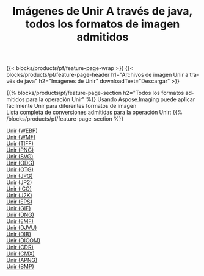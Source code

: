 ﻿---
title: Imágenes de Unir A través de java, todos los formatos de imagen admitidos 
weight: 3920
url: /es/java/merge 
lang: es
langdirlevel: 2
locales: zh-hans,ja,it,ru,de,es,fr,nl,id,lt,pl,pt,vi,tr,ko,zh-hant,ar,hi,th,sv,cs,uk,he
description: Usando Aspose.Imaging puede fácilmente Unir imágenes a través de java
---

{{< blocks/products/pf/feature-page-wrap >}}
{{< blocks/products/pf/feature-page-header h1="Archivos de imagen Unir a través de java" h2="Imágenes de Unir" downloadText="Descargar" >}}


{{% blocks/products/pf/feature-page-section  h2="Todos los formatos admitidos para la operación Unir" %}}
Usando Aspose.Imaging puede aplicar fácilmente Unir para diferentes formatos de imagen
<br/>
Lista completa de conversiones admitidas para la operación Unir:
{{% /blocks/products/pf/feature-page-section %}}
<div class="container-fluid productfamilypage bg-gray">
    <div class="convertypes bg-gray agp-content section">
        <div class="container">
		<div class="row other-converters">
		    <div class='col-md-2 other-converter remove-lp remove-rp'><a href="/imaging/es/java/merge/webp" >Unir (WEBP)</a></div><div class='col-md-2 other-converter remove-lp remove-rp'><a href="/imaging/es/java/merge/wmf" >Unir (WMF)</a></div><div class='col-md-2 other-converter remove-lp remove-rp'><a href="/imaging/es/java/merge/tiff" >Unir (TIFF)</a></div><div class='col-md-2 other-converter remove-lp remove-rp'><a href="/imaging/es/java/merge/png" >Unir (PNG)</a></div><div class='col-md-2 other-converter remove-lp remove-rp'><a href="/imaging/es/java/merge/svg" >Unir (SVG)</a></div><div class='col-md-2 other-converter remove-lp remove-rp'><a href="/imaging/es/java/merge/odg" >Unir (ODG)</a></div><div class='col-md-2 other-converter remove-lp remove-rp'><a href="/imaging/es/java/merge/otg" >Unir (OTG)</a></div><div class='col-md-2 other-converter remove-lp remove-rp'><a href="/imaging/es/java/merge/jpg" >Unir (JPG)</a></div><div class='col-md-2 other-converter remove-lp remove-rp'><a href="/imaging/es/java/merge/jp2" >Unir (JP2)</a></div><div class='col-md-2 other-converter remove-lp remove-rp'><a href="/imaging/es/java/merge/ico" >Unir (ICO)</a></div><div class='col-md-2 other-converter remove-lp remove-rp'><a href="/imaging/es/java/merge/j2k" >Unir (J2K)</a></div><div class='col-md-2 other-converter remove-lp remove-rp'><a href="/imaging/es/java/merge/eps" >Unir (EPS)</a></div><div class='col-md-2 other-converter remove-lp remove-rp'><a href="/imaging/es/java/merge/gif" >Unir (GIF)</a></div><div class='col-md-2 other-converter remove-lp remove-rp'><a href="/imaging/es/java/merge/dng" >Unir (DNG)</a></div><div class='col-md-2 other-converter remove-lp remove-rp'><a href="/imaging/es/java/merge/emf" >Unir (EMF)</a></div><div class='col-md-2 other-converter remove-lp remove-rp'><a href="/imaging/es/java/merge/djvu" >Unir (DJVU)</a></div><div class='col-md-2 other-converter remove-lp remove-rp'><a href="/imaging/es/java/merge/dib" >Unir (DIB)</a></div><div class='col-md-2 other-converter remove-lp remove-rp'><a href="/imaging/es/java/merge/dicom" >Unir (DICOM)</a></div><div class='col-md-2 other-converter remove-lp remove-rp'><a href="/imaging/es/java/merge/cdr" >Unir (CDR)</a></div><div class='col-md-2 other-converter remove-lp remove-rp'><a href="/imaging/es/java/merge/cmx" >Unir (CMX)</a></div><div class='col-md-2 other-converter remove-lp remove-rp'><a href="/imaging/es/java/merge/apng" >Unir (APNG)</a></div><div class='col-md-2 other-converter remove-lp remove-rp'><a href="/imaging/es/java/merge/bmp" >Unir (BMP)</a></div>
                </div>
        </div>
    </div>
</div>
<br/>

